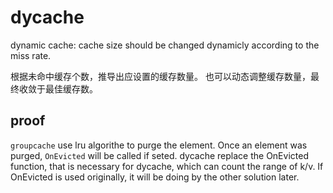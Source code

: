 # dycache

dynamic cache: cache size should be changed dynamicly according to the miss rate.

根据未命中缓存个数，推导出应设置的缓存数量。
也可以动态调整缓存数量，最终收敛于最佳缓存数。

## proof

`groupcache` use lru algorithe to purge the element. Once an element was purged, `OnEvicted` will be called if seted.
dycache replace the OnEvicted function, that is necessary for dycache, which can count the range of k/v.
If OnEvicted is used originally, it will be doing by the other solution later.


